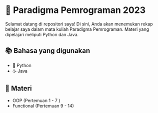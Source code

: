 # 🚀 Paradigma Pemrograman 2023

Selamat datang di repositori saya! Di sini, Anda akan menemukan rekap belajar saya dalam mata kuliah Paradigma Pemrograman. Materi yang dipelajari meliputi Python dan Java.

## 📚 Bahasa yang digunakan
- 🐍 Python
- ☕ Java

## 📖 Materi
- OOP (Pertemuan 1 - 7 )
- Functional (Pertemuan 9 - 14)
